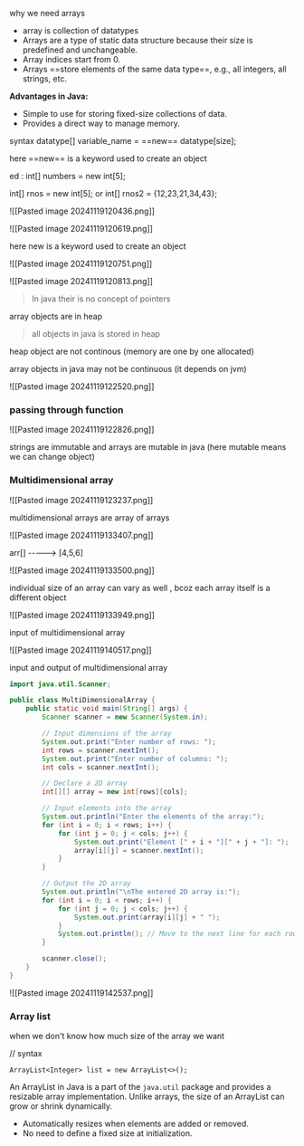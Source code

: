 
why we need arrays

- array is collection of datatypes 
- Arrays are a type of static data structure because their size is predefined and unchangeable.
- Array indices start from 0.
- Arrays ==store elements of the same data type==, e.g., all integers, all strings, etc.

**Advantages in Java:**

- Simple to use for storing fixed-size collections of data.
- Provides a direct way to manage memory.

syntax
datatype[] variable_name = ==new== datatype[size];


here ==new== is a keyword used to create an object


ed : int[] numbers = new int[5];

int[] rnos = new int[5];
or
int[] rnos2 = {12,23,21,34,43};

![[Pasted image 20241119120436.png]]

![[Pasted image 20241119120619.png]]

here new is a keyword used to create an object

![[Pasted image 20241119120751.png]]

![[Pasted image 20241119120813.png]]

> In java their is no concept of pointers 

array objects are in heap

> all objects in java is stored in heap

heap object are not continous (memory are one by one allocated)

array objects  in java may not be continuous (it depends on jvm)


![[Pasted image 20241119122520.png]]


### passing through function

![[Pasted image 20241119122826.png]]
 
strings are immutable and arrays are mutable in java (here mutable means we can change object) 

### Multidimensional array

 ![[Pasted image 20241119123237.png]]

multidimensional arrays are array of arrays 


![[Pasted image 20241119133407.png]]

arr[] -----> [4,5,6]

![[Pasted image 20241119133500.png]]



individual size of an array can vary as well , bcoz  each array itself is a different object 


![[Pasted image 20241119133949.png]] 

input of multidimensional array

![[Pasted image 20241119140517.png]]


input and output of multidimensional array

```java
import java.util.Scanner;

public class MultiDimensionalArray {
    public static void main(String[] args) {
        Scanner scanner = new Scanner(System.in);

        // Input dimensions of the array
        System.out.print("Enter number of rows: ");
        int rows = scanner.nextInt();
        System.out.print("Enter number of columns: ");
        int cols = scanner.nextInt();

        // Declare a 2D array
        int[][] array = new int[rows][cols];

        // Input elements into the array
        System.out.println("Enter the elements of the array:");
        for (int i = 0; i < rows; i++) {
            for (int j = 0; j < cols; j++) {
                System.out.print("Element [" + i + "][" + j + "]: ");
                array[i][j] = scanner.nextInt();
            }
        }

        // Output the 2D array
        System.out.println("\nThe entered 2D array is:");
        for (int i = 0; i < rows; i++) {
            for (int j = 0; j < cols; j++) {
                System.out.print(array[i][j] + " ");
            }
            System.out.println(); // Move to the next line for each row
        }

        scanner.close();
    }
}

```



![[Pasted image 20241119142537.png]]

### Array list

when we don't know how much size of the array we want

// syntax

```
ArrayList<Integer> list = new ArrayList<>();
```


An ArrayList in Java is a part of the `java.util` package and provides a resizable array implementation. Unlike arrays, the size of an ArrayList can grow or shrink dynamically.

- Automatically resizes when elements are added or removed.
- No need to define a fixed size at initialization.



